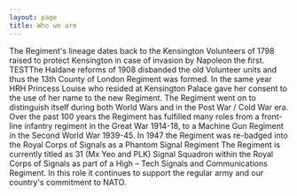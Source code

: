 ```yaml
---
layout: page
title: Who we are
---
```


<p class="homepage-blurb">The Regiment's lineage dates back to the Kensington Volunteers of 1798 raised to protect Kensington in case of invasion by Napoleon the first.
TESTThe Haldane reforms of 1908 disbanded the old Volunteer units and thus the 13th County of London Regiment was formed. In the same year HRH Princess Louise who resided at Kensington Palace gave her consent to the use of her name to the new Regiment. 
The Regiment went on to distinguish itself during both World Wars and in the Post War / Cold War era.
Over the past 100 years the Regiment has fulfilled many roles from a front-line infantry regiment in the Great War 1914-18, to a Machine Gun Regiment in the Second World War 1939-45.
In 1947 the Regiment was re-badged into the Royal Corps of Signals as a Phantom Signal Regiment
The Regiment is currently titled as 31 (Mx Yeo and PLK) Signal Squadron within the Royal Corps of Signals as part of a High – Tech Signals and Communications Regiment. In this role it continues to support the regular army and our country's commitment to NATO. 
</p>
